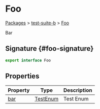 # Foo

[Packages](/) &gt; [test-suite-b](/test-suite-b/) &gt; [Foo](/test-suite-b/foo-interface/)

Bar

## Signature {#foo-signature}

```typescript
export interface Foo
```

## Properties

| Property | Type | Description |
| --- | --- | --- |
| [bar](/test-suite-b/foo-interface/bar-propertysignature) | [TestEnum](/test-suite-a/testenum-enum/) | Test Enum |
